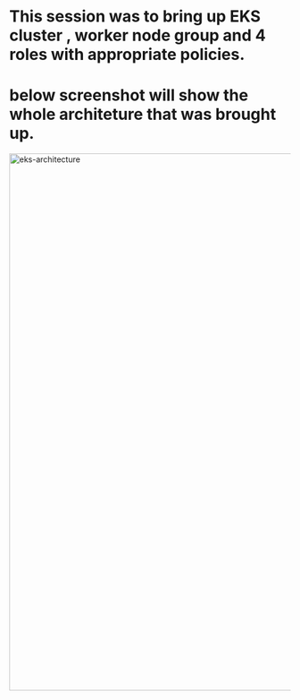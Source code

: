 # This session was to bring up EKS cluster , worker node group and 4 roles with appropriate policies.
# below screenshot will show the whole architeture that was brought up.

<img width="960" alt="eks-architecture" src="https://user-images.githubusercontent.com/35069575/125193038-19aa4f00-e268-11eb-9e21-4164e1243d9a.PNG">


